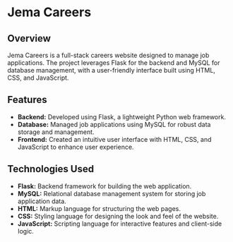 # Jema Careers

## Overview
Jema Careers is a full-stack careers website designed to manage job applications. The project leverages Flask for the backend and MySQL for database management, with a user-friendly interface built using HTML, CSS, and JavaScript.

## Features
- **Backend:** Developed using Flask, a lightweight Python web framework.
- **Database:** Managed job applications using MySQL for robust data storage and management.
- **Frontend:** Created an intuitive user interface with HTML, CSS, and JavaScript to enhance user experience.

## Technologies Used
- **Flask:** Backend framework for building the web application.
- **MySQL:** Relational database management system for storing job application data.
- **HTML:** Markup language for structuring the web pages.
- **CSS:** Styling language for designing the look and feel of the website.
- **JavaScript:** Scripting language for interactive features and client-side logic.
